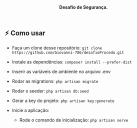 <p align="center">
  <b>Desafio de Segurança.</b>
</p>

<br />


## :zap: Como usar

- Faça um clone desse repositório: 
`git clone https://github.com/Giovanni-786/desafioProcedo.git`

- Instale as dependências: `composer install --prefer-dist`
- Inserir as variáveis de ambiente no arquivo .env
- Rodar as migrations: `php artisan migrate`
- Rodar o seeder: `php artisan db:seed`
- Gerar a key do projeto: `php artisan key:generate`
- Inicie a aplicação:
    - Rode o comando de inicialização: `php artisan serve`

